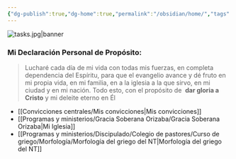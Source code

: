 ```yaml
---
{"dg-publish":true,"dg-home":true,"permalink":"/obsidian/home/","tags":["gardenEntry"],"dgPassFrontmatter":true}
---
```


![tasks.jpg|banner](/img/user/Archivos/banners/tasks.jpg)


### Mi Declaración Personal de Propósito:

<div class="transclusion internal-embed is-loaded"><div class="markdown-embed">



> Lucharé cada día de mi vida con todas mis fuerzas, en completa dependencia del Espíritu, para que el evangelio avance y dé fruto en mi propia vida, en mi familia, en a la iglesia a la que sirvo, en mi ciudad y en mi nación. Todo esto, con el propósito de  **dar gloria a Cristo** y mi deleite eterno en Él

</div></div>


- [[Convicciones centrales/Mis convicciones\|Mis convicciones]] 
- [[Programas y ministerios/Gracia Soberana Orizaba/Gracia Soberana Orizaba\|Mi Iglesia]]
- [[Programas y ministerios/Discipulado/Colegio de pastores/Curso de griego/Morfología/Morfología del griego del NT\|Morfología del griego del NT]]
